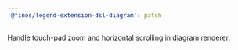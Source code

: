 ```yaml
---
'@finos/legend-extension-dsl-diagram': patch
---
```


Handle touch-pad zoom and horizontal scrolling in diagram renderer.
